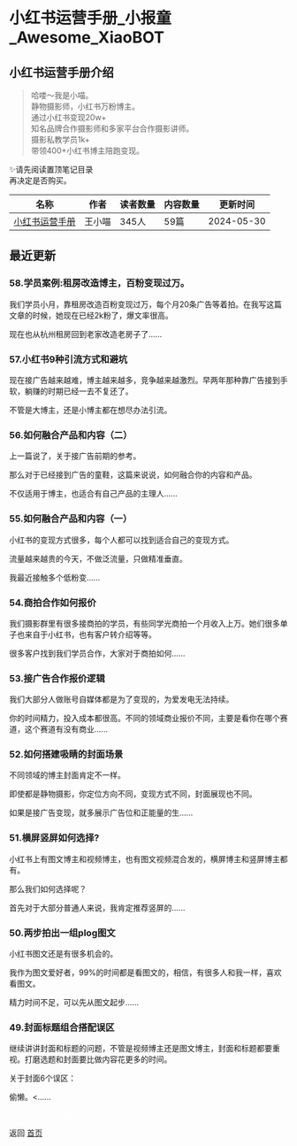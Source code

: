 # 小红书运营手册_小报童_Awesome_XiaoBOT

## 小红书运营手册介绍
> 哈喽～我是小喵。    
静物摄影师，小红书万粉博主。    
通过小红书变现20w+    
知名品牌合作摄影师和多家平台合作摄影讲师。    
摄影私教学员1k+    
带领400+小红书博主陪跑变现。    
    
✨请先阅读置顶笔记目录    
再决定是否购买。  
  


|名称|作者|读者数量|内容数量|更新时间|
|---|---|---|---|---|
|[小红书运营手册](https://xiaobot.net/p/doumiaoyx?refer=0b133df9-27dc-423b-8101-639049001c13)|王小喵|345人|59篇|2024-05-30|

## 最近更新
### 58.学员案例:租房改造博主，百粉变现过万。

我们学员小月，靠租房改造百粉变现过万，每个月20条广告等着拍。在我写这篇文章的时候，她现在已经2k粉了，爆文率很高。

现在也从杭州租房回到老家改造老房子了......

### 57.小红书9种引流方式和避坑

现在接广告越来越难，博主越来越多，竞争越来越激烈。早两年那种靠广告接到手软，躺赚的时期已经一去不复还了。

不管是大博主，还是小博主都在想尽办法引流。

### 56.如何融合产品和内容（二）

上一篇说了，关于接广告前期的参考。

那么对于已经接到广告的童鞋，这篇来说说，如何融合你的内容和产品。

不仅适用于博主，也适合有自己产品的主理人......

### 55.如何融合产品和内容（一）

小红书的变现方式很多，每个人都可以找到适合自己的变现方式。

流量越来越贵的今天，不做泛流量，只做精准垂直。

我最近接触多个低粉变......

### 54.商拍合作如何报价

我们摄影群里有很多接商拍的学员，有些同学光商拍一个月收入上万。她们很多单子也来自于小红书，也有客户转介绍等等。

很多客户找到我们学员合作，大家对于商拍如何......

### 53.接广告合作报价逻辑

我们大部分人做账号自媒体都是为了变现的，为爱发电无法持续。

你的时间精力，投入成本都很高。不同的领域商业报价不同，主要是看你在哪个赛道，这个赛道有没有商业......

### 52.如何搭建吸睛的封面场景

不同领域的博主封面肯定不一样。

即使都是静物摄影，你定位方向不同，变现方式不同，封面展现也不同。

如果是接广告变现，就多展示广告位和正能量的生......

### 51.横屏竖屏如何选择?

小红书上有图文博主和视频博主，也有图文视频混合发的，横屏博主和竖屏博主都有。

那么我们如何选择呢？

首先对于大部分普通人来说，我肯定推荐竖屏的......

### 50.两步拍出一组plog图文

小红书图文还是有很多机会的。

我作为图文爱好者，99%的时间都是看图文的，相信，有很多人和我一样，喜欢看图文。

精力时间不足，可以先从图文起步......

### 49.封面标题组合搭配误区

继续讲讲封面和标题的问题，不管是视频博主还是图文博主，封面和标题都要重视。打磨选题和封面要比做内容花更多的时间。

关于封面6个误区：

偷懒。<......


<a href="https://github.com/Reno9527/awesome-xiaobot" style="color: white; text-decoration: none;">awesome-xiaobot</a>

返回 [首页](../README.md)
